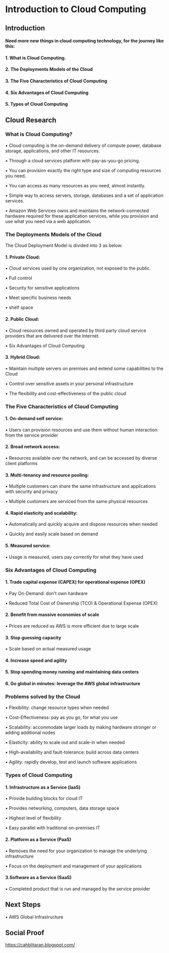 
# Introduction to Cloud Computing

## Introduction

#### Need more new things in cloud computing technology, for the journey like this:

#### 1. What is Cloud Computing.

#### 2. The Deployments Models of the Cloud

#### 3. The Five Characteristics of Cloud Computing

#### 4. Six Advantages of Cloud Computing

#### 5. Types of Cloud Computing


## Cloud Research


### What is Cloud Computing?

• Cloud computing is the on-demand delivery of compute power, database storage, applications, and other IT resources.

• Through a cloud services platform with pay-as-you-go pricing.

• You can provision exactly the right type and size of computing resources you need.

• You can access as many resources as you need, almost instantly.

• Simple way to access servers, storage, databases and a set of application services.

• Amazon Web Services owns and maintains the network-connected hardware required for these application services, while you provision and use what you need via a web application.


### The Deployments Models of the Cloud

The Cloud Deployment Model is divided into 3 as below:

#### 1. Private Cloud:

• Cloud services used by one organization, not exposed to the public.

• Full control

• Security for sensitive applications

• Meet specific business needs

• shelf space

#### 2. Public Cloud:

• Cloud resources owned and operated by third party cloud service providers that are delivered over the Internet.

• Six Advantages of Cloud Computing

#### 3. Hybrid Cloud:

• Maintain multiple servers on premises and extend some capabilities to the Cloud

• Control over sensitive assets in your personal infrastructure

• The flexibility and cost-effectiveness of the public cloud

### The Five Characteristics of Cloud Computing

#### 1. On-demand self service:

• Users can provision resources and use them without human interaction from the service provider

#### 2. Broad network access:

• Resources available over the network, and can be accessed by diverse client platforms

#### 3. Multi-tenancy and resource pooling:

• Multiple customers can share the same infrastructure and applications with security and privacy

• Multiple customers are serviced from the same physical resources

#### 4. Rapid elasticity and scalability:

• Automatically and quickly acquire and dispose resources when needed

• Quickly and easily scale based on demand

#### 5. Measured service:

• Usage is measured, users pay correctly for what they have used


### Six Advantages of Cloud Computing

#### 1. Trade capital expense (CAPEX) for operational expense (OPEX)

• Pay On-Demand: don't own hardware

• Reduced Total Cost of Ownership (TCO) & Operational Expense (OPEX)

#### 2. Benefit from massive economies of scale

• Prices are reduced as AWS is more efficient due to large scale

#### 3. Stop guessing capacity

• Scale based on actual measured usage

#### 4. Increase speed and agility

#### 5. Stop spending money running and maintaining data centers

#### 6. Go global in minutes: leverage the AWS global infrastructure


### Problems solved by the Cloud

• Flexibility: change resource types when needed

• Cost-Effectiveness: pay as you go, for what you use

• Scalability: accommodate larger loads by making hardware stronger or adding additional nodes

• Elasticity: ability to scale out and scale-in when needed

• High-availability and fault-tolerance: build across data centers

• Agility: rapidly develop, test and launch software applications


### Types of Cloud Computing

#### 1. Infrastructure as a Service (laaS)

• Provide building blocks for cloud IT

• Provides networking, computers, data storage space

• Highest level of flexibility

• Easy parallel with traditional on-premises IT

#### 2. Platform as a Service (PaaS)

• Removes the need for your organization to manage the underlying infrastructure 

• Focus on the deployment and management of your applications

#### 3.Software as a Service (SaaS)

• Completed product that is run and managed by the service provider

## Next Steps

• AWS Global Infrastructure

## Social Proof

https://cahblitaran.blogspot.com/
